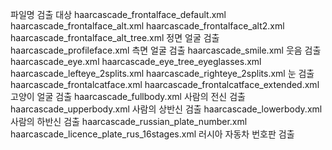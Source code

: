 
파일명	검출 대상
haarcascade_frontalface_default.xml
haarcascade_frontalface_alt.xml
haarcascade_frontalface_alt2.xml
haarcascade_frontalface_alt_tree.xml	정면 얼굴 검출
haarcascade_profileface.xml	측면 얼굴 검출
haarcascade_smile.xml	웃음 검출
haarcascade_eye.xml
haarcascade_eye_tree_eyeglasses.xml
haarcascade_lefteye_2splits.xml
haarcascade_righteye_2splits.xml	눈 검출
haarcascade_frontalcatface.xml
haarcascade_frontalcatface_extended.xml	고양이 얼굴 검출
haarcascade_fullbody.xml	사람의 전신 검출
haarcascade_upperbody.xml	사람의 상반신 검출
haarcascade_lowerbody.xml	사람의 하반신 검출
haarcascade_russian_plate_number.xml
haarcascade_licence_plate_rus_16stages.xml	러시아 자동차 번호판 검출
